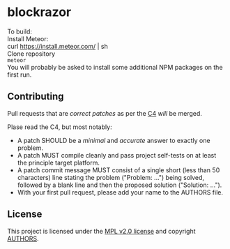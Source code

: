 # blockrazor
To build:   
Install Meteor:   
curl https://install.meteor.com/ | sh   
Clone repository    
`meteor`   
You will probably be asked to install some additional NPM packages on the first run.   

## Contributing
Pull requests that are *correct patches* as per the [C4](https://rfc.zeromq.org/spec:42/C4) *will* be merged.

Plase read the C4, but most notably:   
* A patch SHOULD be a *minimal* and *accurate* answer to exactly one problem.
* A patch MUST compile cleanly and pass project self-tests on at least the principle target platform.
* A patch commit message MUST consist of a single short (less than 50 characters) line stating the problem ("Problem: ...") being solved, followed by a blank line and then the proposed solution ("Solution: ...").
* With your first pull request, please add your name to the AUTHORS file.

## License
This project is licensed under the [MPL v2.0 license](LICENSE) and copyright [AUTHORS](AUTHORS).
